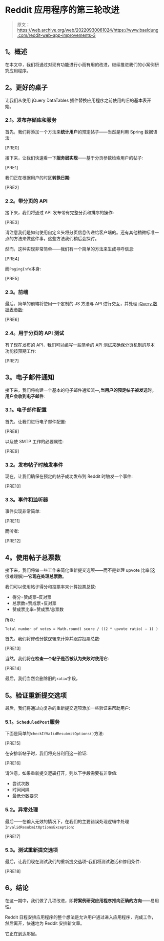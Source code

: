 # Reddit 应用程序的第三轮改进

> 原文：<https://web.archive.org/web/20220930061024/https://www.baeldung.com/reddit-web-app-improvements-3>

## **1。概述**

在本文中，我们将通过对现有功能进行小而有用的改进，继续推进我们的小案例研究应用程序。

## **2。更好的桌子**

让我们从使用 jQuery DataTables 插件替换应用程序之前使用的旧的基本表开始。

### **2.1。发布存储库和服务**

首先，我们将添加一个方法来**统计用户**的预定帖子——当然是利用 Spring 数据语法:

[PRE0]

接下来，让我们快速看一下**服务层实现**——基于分页参数检索用户的帖子:

[PRE1]

我们正在根据用户的时区**转换日期:**

[PRE2]

### **2.2。带分页的 API**

接下来，我们将通过 API 发布带有完整分页和排序的操作:

[PRE3]

请注意我们是如何使用自定义头将分页信息传递给客户端的。还有其他稍微标准一点的方法来做这件事，这些方法我们稍后会探讨。

然而，这种实现非常简单——我们有一个简单的方法来生成寻呼信息:

[PRE4]

而`PagingInfo`本身:

[PRE5]

### **2.3。前端**

最后，简单的前端将使用一个定制的 JS 方法与 API 进行交互，并处理 [jQuery 数据表参数](https://web.archive.org/web/20220815042615/https://www.datatables.net/manual/server-side):

[PRE6]

### **2.4。用于分页的 API 测试**

有了现在发布的 API，我们可以编写一些简单的 API 测试来确保分页机制的基本功能按预期工作:

[PRE7]

## **3。电子邮件通知**

接下来，我们将构建一个基本的电子邮件通知流—**,当用户的预定帖子被发送时，用户会收到电子邮件**:

### **3.1。电子邮件配置**

首先，让我们进行电子邮件配置:

[PRE8]

以及使 SMTP 工作的必要属性:

[PRE9]

### **3.2。发布帖子时触发事件**

现在，让我们确保在预定的帖子成功发布到 Reddit 时触发一个事件:

[PRE10]

### **3.3。事件和监听器**

事件实现非常简单:

[PRE11]

而听者:

[PRE12]

## **4。使用帖子总票数**

接下来，我们将做一些工作来简化重新提交选项——而不是处理 upvote 比率(这很难理解)—**它现在处理总票数**。

我们可以使用帖子得分和投票率来计算投票总数:

*   得分=赞成票–反对票
*   总票数=赞成票+反对票
*   赞成票比率=赞成票/总票数

所以:

`Total number of votes = Math.round( score / ((2 * upvote ratio) – 1) )`

首先，我们将修改分数逻辑来计算并跟踪投票总数:

[PRE13]

当然，我们将在**检查一个帖子是否被认为失败时使用它**:

[PRE14]

最后，我们当然会删除旧的`ratio`字段。

## **5。验证重新提交选项**

最后，我们将通过向复杂的重新提交选项添加一些验证来帮助用户:

### **5.1。`ScheduledPost`服务**

下面是简单的`checkIfValidResubmitOptions()`方法:

[PRE15]

在安排新帖子时，我们将充分利用这一验证:

[PRE16]

请注意，如果重新提交逻辑打开，则以下字段需要有非零值:

*   尝试次数
*   时间间隔
*   最低分数要求

### 5.2。异常处理

最后——在输入无效的情况下，在我们的主要错误处理逻辑中处理`InvalidResubmitOptionsException`:

[PRE17]

### 5.3。测试重新提交选项

最后，让我们现在测试我们的重新提交选项–我们将测试激活和停用条件:

[PRE18]

## **6。结论**

在这一期中，我们做了几项改进，即**将案例研究应用程序推向正确的方向**——易用性。

Reddit 日程安排应用程序的整个想法是允许用户通过进入应用程序，完成工作，然后离开，快速地为 Reddit 安排新文章。

它正在到达那里。